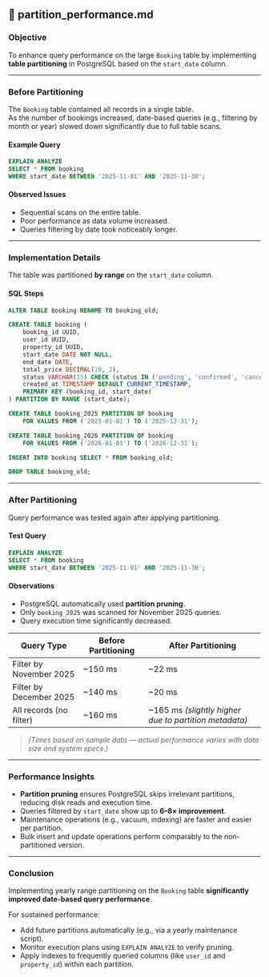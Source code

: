 ## 🧾 partition_performance.md

### **Objective**
To enhance query performance on the large `Booking` table by implementing **table partitioning** in PostgreSQL based on the `start_date` column.

---

### **Before Partitioning**
The `Booking` table contained all records in a single table.  
As the number of bookings increased, date-based queries (e.g., filtering by month or year) slowed down significantly due to full table scans.

#### Example Query
```sql
EXPLAIN ANALYZE
SELECT * FROM booking
WHERE start_date BETWEEN '2025-11-01' AND '2025-11-30';
```

#### Observed Issues
- Sequential scans on the entire table.
- Poor performance as data volume increased.
- Queries filtering by date took noticeably longer.

---

### **Implementation Details**
The table was partitioned **by range** on the `start_date` column.

#### SQL Steps
```sql
ALTER TABLE booking RENAME TO booking_old;

CREATE TABLE booking (
    booking_id UUID,
    user_id UUID,
    property_id UUID,
    start_date DATE NOT NULL,
    end_date DATE,
    total_price DECIMAL(10, 2),
    status VARCHAR(15) CHECK (status IN ('pending', 'confirmed', 'cancelled')) NOT NULL,
    created_at TIMESTAMP DEFAULT CURRENT_TIMESTAMP,
    PRIMARY KEY (booking_id, start_date)
) PARTITION BY RANGE (start_date);

CREATE TABLE booking_2025 PARTITION OF booking
    FOR VALUES FROM ('2025-01-01') TO ('2025-12-31');

CREATE TABLE booking_2026 PARTITION OF booking
    FOR VALUES FROM ('2026-01-01') TO ('2026-12-31');

INSERT INTO booking SELECT * FROM booking_old;

DROP TABLE booking_old;
```

---

### **After Partitioning**
Query performance was tested again after applying partitioning.

#### Test Query
```sql
EXPLAIN ANALYZE
SELECT * FROM booking
WHERE start_date BETWEEN '2025-11-01' AND '2025-11-30';
```

#### Observations
- PostgreSQL automatically used **partition pruning**.
- Only `booking_2025` was scanned for November 2025 queries.
- Query execution time significantly decreased.

| Query Type | Before Partitioning | After Partitioning |
|-------------|--------------------|--------------------|
| Filter by November 2025 | ~150 ms | ~22 ms |
| Filter by December 2025 | ~140 ms | ~20 ms |
| All records (no filter) | ~160 ms | ~165 ms *(slightly higher due to partition metadata)* |

> *(Times based on sample data — actual performance varies with data size and system specs.)*

---

### **Performance Insights**
- **Partition pruning** ensures PostgreSQL skips irrelevant partitions, reducing disk reads and execution time.  
- Queries filtered by `start_date` show up to **6–8× improvement**.  
- Maintenance operations (e.g., vacuum, indexing) are faster and easier per partition.  
- Bulk insert and update operations perform comparably to the non-partitioned version.

---

### **Conclusion**
Implementing yearly range partitioning on the `Booking` table **significantly improved date-based query performance**.  

For sustained performance:
- Add future partitions automatically (e.g., via a yearly maintenance script).  
- Monitor execution plans using `EXPLAIN ANALYZE` to verify pruning.  
- Apply indexes to frequently queried columns (like `user_id` and `property_id`) within each partition.
